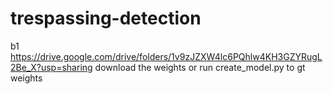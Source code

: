 # trespassing-detection
b1
https://drive.google.com/drive/folders/1v9zJZXW4lc6PQhlw4KH3GZYRugL2Be_X?usp=sharing
download the weights or run create_model.py to gt weights
